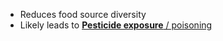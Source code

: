 - Reduces food source diversity
- Likely leads to [**Pesticide exposure** / poisoning](https://www.notion.so/Pesticide-exposure-poisoning-48fb3122dddc443c90a9c777585f54cc?pvs=21)